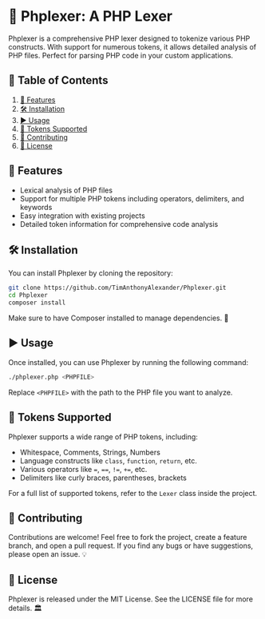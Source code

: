# 🧩 Phplexer: A PHP Lexer

Phplexer is a comprehensive PHP lexer designed to tokenize various PHP constructs. With support for numerous tokens, it allows detailed analysis of PHP files. Perfect for parsing PHP code in your custom applications.

## 📑 Table of Contents

1. [🌟 Features](#features)
2. [🛠️ Installation](#installation)
3. [▶️ Usage](#usage)
4. [🎫 Tokens Supported](#tokens-supported)
5. [🤝 Contributing](#contributing)
6. [📜 License](#license)

## 🌟 Features

- Lexical analysis of PHP files
- Support for multiple PHP tokens including operators, delimiters, and keywords
- Easy integration with existing projects
- Detailed token information for comprehensive code analysis

## 🛠️ Installation

You can install Phplexer by cloning the repository:

```bash
git clone https://github.com/TimAnthonyAlexander/Phplexer.git
cd Phplexer
composer install
```

Make sure to have Composer installed to manage dependencies. 🎵

## ▶️ Usage

Once installed, you can use Phplexer by running the following command:

```bash
./phplexer.php <PHPFILE>
```

Replace `<PHPFILE>` with the path to the PHP file you want to analyze.

## 🎫 Tokens Supported

Phplexer supports a wide range of PHP tokens, including:

- Whitespace, Comments, Strings, Numbers
- Language constructs like `class`, `function`, `return`, etc.
- Various operators like `=`, `==`, `!=`, `+=`, etc.
- Delimiters like curly braces, parentheses, brackets

For a full list of supported tokens, refer to the `Lexer` class inside the project.

## 🤝 Contributing

Contributions are welcome! Feel free to fork the project, create a feature branch, and open a pull request.
If you find any bugs or have suggestions, please open an issue. 💡

## 📜 License

Phplexer is released under the MIT License. See the LICENSE file for more details. 🏛️
